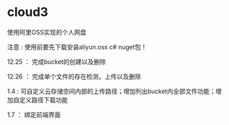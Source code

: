 # cloud3

使用阿里OSS实现的个人网盘

注意 : 使用前要先下载安装aliyun.oss c# nuget包！

12.25 ： 完成bucket的创建以及删除

12.26 ： 完成单个文件的存在检测，上传以及删除

1.4 : 可自定义云存储空间内部的上传路径；增加列出bucket内全部文件功能；增加自定义路径下载功能

1.7 ： 绑定前端界面
